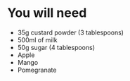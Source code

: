 # You will need 

* 35g custard powder (3 tablespoons)
* 500ml of milk
* 50g sugar (4 tablespoons)
* Apple
* Mango
* Pomegranate